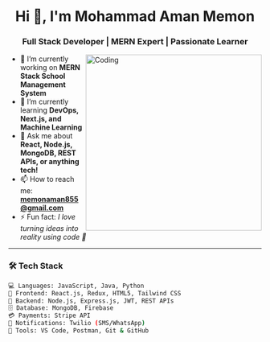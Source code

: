 <h1 align="center">Hi 👋, I'm Mohammad Aman Memon</h1>
<h3 align="center">Full Stack Developer | MERN Expert | Passionate Learner</h3>

<img align="right" alt="Coding" width="350" src="https://cdn.dribbble.com/users/1162077/screenshots/3848914/programmer.gif">

- 🔭 I’m currently working on **MERN Stack School Management System**
- 🌱 I’m currently learning **DevOps, Next.js, and Machine Learning**
- 💬 Ask me about **React, Node.js, MongoDB, REST APIs, or anything tech!**
- 📫 How to reach me: **memonaman855@gmail.com**
- ⚡ Fun fact: *I love turning ideas into reality using code 🚀*

---

### 🛠️ Tech Stack

```bash
💻 Languages: JavaScript, Java, Python
🧰 Frontend: React.js, Redux, HTML5, Tailwind CSS
🧪 Backend: Node.js, Express.js, JWT, REST APIs
🗄️ Database: MongoDB, Firebase
💳 Payments: Stripe API
💬 Notifications: Twilio (SMS/WhatsApp)
🔧 Tools: VS Code, Postman, Git & GitHub

